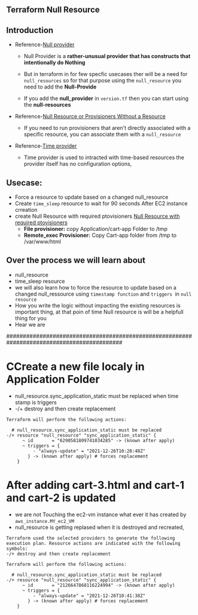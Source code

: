 ## Terraform Null Resource
## Introduction
- Reference-[Null provider](https://registry.terraform.io/providers/hashicorp/null/latest/docs)
    - Null Provider is a **rather-unusual provider that has constructs that intentionally do Nothing**
    - But in terraform in for few specfic usecases ther will be a need for `null_resources`
    so for that purpose using the `null_resource` you need to add the **Null-Provide**

    - If you add the **null_provider** in `version.tf` then you can start using the **null-resources**
- Reference-[Null Resource or Provisioners Without a Resource](https://www.terraform.io/language/resources/provisioners/null_resource)
    - If you need to run provisioners that aren't directly associated with a specific resource, you can associate them with a `null_resource`

- Reference-[Time provider](https://registry.terraform.io/providers/hashicorp/time/latest/docs)
    - Time provider is used to intracted with time-based resources the provider itself has no configuration options,


## Usecase:
- Force a resource to update based on a changed null_resource
- Create `time_sleep` resource to wait for 90 seconds After EC2 instance crreation 
- create Null Resource with required ptovisioners [Null Resource with required ptovisioners](https://github.com/sudheermuthyala/terraform-/blob/main/08-terraform-provisioners/04-null-resoure/108-null-resource-intro/c3-ec2-instance.tf)
    - **File provisioner:** copy Application/cart-app Folder to /tmp
    - **Remote_exec Provisioner:**  Copy Cart-app folder from /tmp to /var/www/html
## Over the process we will learn about
- null_resource
- time_sleep resource
- we will also learn how to force the resource to update based on a changed null_ressource using `timestamp function` and `triggers `in `null resource`
- How you write the logic without impacting the existing resources is important thing, at that poin of time Null resource is will be a helpfull thing for you 
- Hear we are 


###########################################################################################
# CCreate a new file localy in Application Folder
- null_resource.sync_application_static must be replaced when time stamp is triggers
- -/+ destroy and then create replacement
```t
Terraform will perform the following actions:

  # null_resource.sync_application_static must be replaced
-/+ resource "null_resource" "sync_application_static" {
      ~ id       = "6290581809741034285" -> (known after apply)
      ~ triggers = {
          - "always-update" = "2021-12-26T10:28:48Z"
        } -> (known after apply) # forces replacement
    }

```

# After adding cart-3.html and cart-1 and cart-2 is updated 
- we are not Touching the ec2-vm instance what ever it has created by `aws_instance.MY_ec2_VM`
- null_resource is getting replased when it is destroyed and recreated,
```t
Terraform used the selected providers to generate the following execution plan. Resource actions are indicated with the following
symbols:
-/+ destroy and then create replacement

Terraform will perform the following actions:

  # null_resource.sync_application_static must be replaced
-/+ resource "null_resource" "sync_application_static" {
      ~ id       = "2126647868116224994" -> (known after apply)
      ~ triggers = {
          - "always-update" = "2021-12-26T10:41:38Z"
        } -> (known after apply) # forces replacement
    }

```